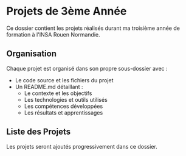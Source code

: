 # Projets de 3ème Année

Ce dossier contient les projets réalisés durant ma troisième année de formation à l'INSA Rouen Normandie.

## Organisation

Chaque projet est organisé dans son propre sous-dossier avec :
- Le code source et les fichiers du projet
- Un README.md détaillant :
  - Le contexte et les objectifs
  - Les technologies et outils utilisés
  - Les compétences développées
  - Les résultats et apprentissages

## Liste des Projets

Les projets seront ajoutés progressivement dans ce dossier.
